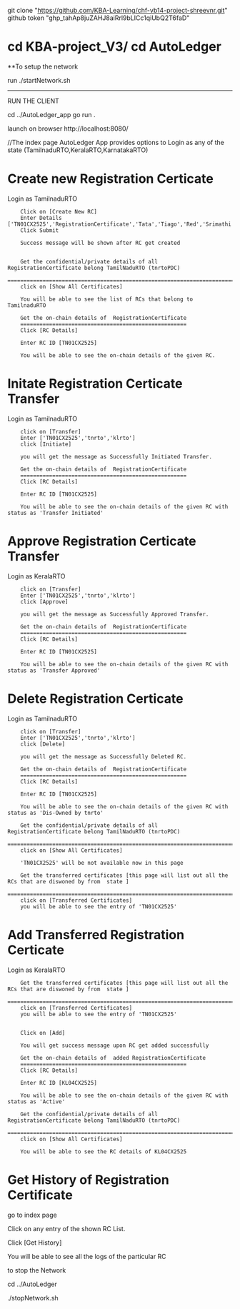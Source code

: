 
git clone "https://github.com/KBA-Learning/chf-vb14-project-shreevnr.git"
github token "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"


cd KBA-project_V3/
cd AutoLedger
============================

**To setup the network

run ./startNetwork.sh

-------------------------------------
RUN THE CLIENT

cd ../AutoLedger_app
go run .

launch on browser http://localhost:8080/

//The index page AutoLedger App provides options to Login as any of the state (TamilnaduRTO,KeralaRTO,KarnatakaRTO)

Create new Registration Certicate
=================================

Login as TamilnaduRTO

		Click on [Create New RC]
		Enter Details ['TN01CX2525','RegistrationCertificate','Tata','Tiago','Red','Srimathi','AD111111','EN11111','IC11111','PC111111','tnrto']
		Click Submit

		Success message will be shown after RC get created


		Get the confidential/private details of all RegistrationCertificate belong TamilNaduRTO (tnrtoPDC)
		==================================================================================================
		click on [Show All Certificates]
		
		You will be able to see the list of RCs that belong to TamilnaduRTO
		
		Get the on-chain details of  RegistrationCertificate 
		====================================================
		Click [RC Details]
		
		Enter RC ID [TN01CX2525]
		
		You will be able to see the on-chain details of the given RC.
		
		

Initate Registration Certicate Transfer
========================================

Login as TamilnaduRTO


		click on [Transfer]
		Enter ['TN01CX2525','tnrto','klrto']
		click [Initiate]
		
		you will get the message as Successfully Initiated Transfer.
		
		Get the on-chain details of  RegistrationCertificate 
		====================================================
		Click [RC Details]
		
		Enter RC ID [TN01CX2525]
		
		You will be able to see the on-chain details of the given RC with status as 'Transfer Initiated'
		
		
Approve Registration Certicate Transfer
========================================

Login as KeralaRTO


		click on [Transfer]
		Enter ['TN01CX2525','tnrto','klrto']
		click [Approve]
		
		you will get the message as Successfully Approved Transfer.
		
		Get the on-chain details of  RegistrationCertificate 
		====================================================
		Click [RC Details]
		
		Enter RC ID [TN01CX2525]
		
		You will be able to see the on-chain details of the given RC with status as 'Transfer Approved'
		
		
Delete Registration Certicate
========================================

Login as TamilnaduRTO


		click on [Transfer]
		Enter ['TN01CX2525','tnrto','klrto']
		click [Delete]
		
		you will get the message as Successfully Deleted RC.
		
		Get the on-chain details of  RegistrationCertificate 
		====================================================
		Click [RC Details]
		
		Enter RC ID [TN01CX2525]
		
		You will be able to see the on-chain details of the given RC with status as 'Dis-Owned by tnrto'
		
		Get the confidential/private details of all RegistrationCertificate belong TamilNaduRTO (tnrtoPDC)
		==================================================================================================
		click on [Show All Certificates]
		
		'TN01CX2525' will be not available now in this page
		
		Get the transferred certificates [this page will list out all the RCs that are diswoned by from  state ]
		========================================================================================================
		click on [Transferred Certificates]
		you will be able to see the entry of 'TN01CX2525' 
		

Add Transferred Registration Certicate
========================================
Login as KeralaRTO

		Get the transferred certificates [this page will list out all the RCs that are diswoned by from  state ]
		========================================================================================================
		click on [Transferred Certificates]
		you will be able to see the entry of 'TN01CX2525' 


		Click on [Add] 
		
		You will get success message upon RC get added successfully
		
		Get the on-chain details of  added RegistrationCertificate 
		====================================================
		Click [RC Details]
		
		Enter RC ID [KL04CX2525]
		
		You will be able to see the on-chain details of the given RC with status as 'Active'
		
		Get the confidential/private details of all RegistrationCertificate belong TamilNaduRTO (tnrtoPDC)
		==================================================================================================
		click on [Show All Certificates]
		
		You will be able to see the RC details of KL04CX2525


Get History of Registration Certificate
========================================
go to index page

Click on any entry of the shown RC List.

Click [Get History]

You will be able to see all the logs of the particular RC


to stop the Network

cd ../AutoLedger

./stopNetwork.sh




		
		
		
		
		
		
		
		
		
		

